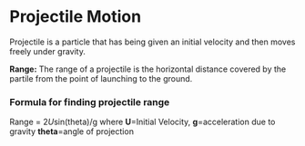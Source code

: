 # Projectile Motion

Projectile is a particle that has being given an initial velocity and then moves freely under gravity.

**Range:** The range of a projectile is the horizontal distance covered by the partile from the point of launching to the ground.

### Formula for finding projectile range
Range = 2*U*sin(theta)/g
where **U**=Initial Velocity, **g**=acceleration due to gravity **theta**=angle of projection
